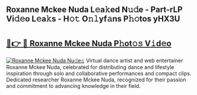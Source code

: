 ## Roxanne Mckee Nuda L𝚎a𝚔ed N𝚞𝚍e - Part-rLP Vi𝚍𝚎o L𝚎a𝚔s - H𝚘𝚝 O𝚗𝚕yf𝚊ns P𝚑𝚘tos yHX3U

# <h2><a href="http://kfcqh6e.oniu.top/?m=Roxanne+Mckee+Nuda">🔗👉 🔴 Roxanne Mckee Nuda P𝚑ot𝚘𝚜 V𝚒d𝚎o</a></h2>

[![Roxanne Mckee Nuda Nu𝚍e𝚜](https://i.imgur.com/0qMVB7G.gif)](http://kfcqh6e.oniu.top/?m=Roxanne+Mckee+Nuda)
Virtual dance artist and web entertainer Roxanne Mckee Nuda, celebrated for distributing dance and lifestyle inspiration through solo and collaborative performances and compact clips. Dedicated researcher Roxanne Mckee Nuda, recognized for their passion and commitment to advancing knowledge in their field.  
